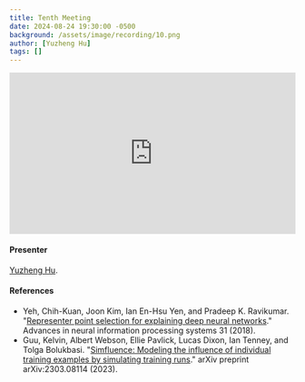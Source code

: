 ```yaml
---
title: Tenth Meeting
date: 2024-08-24 19:30:00 -0500
background: /assets/image/recording/10.png
author: [Yuzheng Hu]
tags: []
---
```


<style>
.video-container {
  position: relative;
  padding-bottom: 56.25%; /* 16:9 aspect ratio */
  height: 0;
  overflow: hidden;
  max-width: 100%;
  background: #000;
}

.video-container iframe {
  position: absolute;
  top: 0;
  left: 0;
  width: 100%;
  height: 100%;
  border: 0;
}
</style>

<div class="video-container">
  <iframe width="560" height="315" src="https://www.youtube.com/embed/yjMG0X3G_VQ" frameborder="0" allow="accelerometer; autoplay; clipboard-write; encrypted-media; gyroscope; picture-in-picture" allowfullscreen></iframe>
</div>

#### Presenter

[Yuzheng Hu](https://scholar.google.com/citations?user=cVVimVcAAAAJ&hl=en).

#### References

- Yeh, Chih-Kuan, Joon Kim, Ian En-Hsu Yen, and Pradeep K. Ravikumar. "[Representer point selection for explaining deep neural networks](https://proceedings.neurips.cc/paper_files/paper/2018/file/8a7129b8f3edd95b7d969dfc2c8e9d9d-Paper.pdf)." Advances in neural information processing systems 31 (2018).
- Guu, Kelvin, Albert Webson, Ellie Pavlick, Lucas Dixon, Ian Tenney, and Tolga Bolukbasi. "[Simfluence: Modeling the influence of individual training examples by simulating training runs](https://arxiv.org/abs/2303.08114)." arXiv preprint arXiv:2303.08114 (2023).

